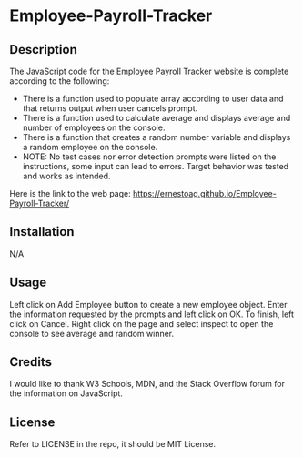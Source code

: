 # Employee-Payroll-Tracker

## Description

The JavaScript code for the Employee Payroll Tracker website is complete according to the following: 

* There is a function used to populate array according to user data and that returns output when user cancels prompt.
* There is a function used to calculate average and displays average and number of employees on the console.
* There is a function that creates a random number variable and displays a random employee on the console.
* NOTE: No test cases nor error detection prompts were listed on the instructions, some input can lead to errors. Target behavior was tested and works as intended.
   
 Here is the link to the web page: https://ernestoag.github.io/Employee-Payroll-Tracker/
 
## Installation

N/A

## Usage

Left click on Add Employee button to create a new employee object. Enter the information requested by the prompts and left click on OK. To finish, left click on Cancel. Right click on the page and select inspect to open the console to see average and random winner.

## Credits

I would like to thank W3 Schools, MDN, and the Stack Overflow forum for the information on JavaScript.

## License

Refer to LICENSE in the repo, it should be MIT License.
